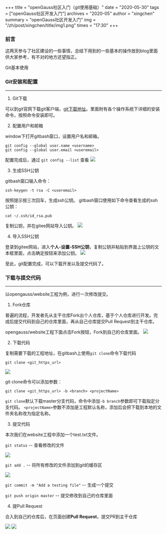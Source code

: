 +++
title = "openGauss社区入门（git使用基础）"
date = "2020-05-30"
tags = ["openGauss社区开发入门"]
archives = "2020-05"
author = "xingchen"
summary = "openGauss社区开发入门"
img = "/zh/post/xingchen/title/img1.png"
times = "17:30"
+++

### 前言

这两天参与了社区建设的一些事情，总结下用到的一些基本的操作放到blog里面供大家参考，有不对的地方还望指正。

Git基本使用


### Git安装和配置

---

1. Git下载

可以到git官网下载git客户端，[git下载地址](https://git-scm.com/downloads)。里面附有各个操作系统下详细的安装命令，按照命令安装即可。

2. 配置用户和邮箱

window下打开gitbash窗口，设置用户名和邮箱。
```
git config --global user.name <username>
git config --global user.email <useremail>
```
配置完成后，通过 `git config --list` 查看
![](../images/configlist.png)

3. 生成SSH公钥

gitbash窗口输入命令：
```
ssh-keygen -t rsa -C <useremail>
```
按照提示按三次回车，生成ssh公钥。
gitbash窗口使用如下命令查看生成的ssh公钥：
```
cat ~/.ssh/id_rsa.pub 
```
复制公钥，并在gitee网站导入公钥。
![](../images/catssh.png)

4. 导入SSH公钥

登录到gitee网站，进入**个人-设置-SSH公钥**，复制公钥并粘贴到界面上公钥的文本框里面，点击确定按钮来添加公钥。
![](../images/sshkey.png)

至此，git配置完成，可以下载开发以及提交代码了。

### 下载与提交代码

---

以opengauss/website工程为例，进行一次修改提交。

1. Fork仓库

普遍的流程，开发者先从主干仓库Fork出个人仓库，基于个人仓库进行开发。完成后提交代码到自己的仓库里面，再从自己仓库提交Pull Request到主干仓库。

opengauss/website工程下面点击Fork按钮，Fork到自己的仓库里面。
![](../images/fork.png)

2. 下载代码

复制需要下载的工程地址，在gitbash上使用`git clone`命令下载代码

```
git clone <git_https_url>
```

![](../images/gitclone.png)

git clone命令可以添加参数：
```
git clone <git_https_url> -b <branch> <projectName>
```

`git clone`默认下载master分支代码，命令中添加`-b branch`参数即可下载指定分支代码。
`<projectName>`参数不添加是工程默认名称，添加后会把下载到本地的文件夹名称改为指定名称。

3. 提交代码

本次我们在website工程中添加一个test.txt文件。

```git status```  -- 查看修改的文件

![](../images/gitstatus.png)

```git add .```  -- 将所有修改的文件添加到git的缓存区

![](../images/gitadd.png)

```git commit -m "Add a testing file"``` -- 生成一个提交

```git push origin master``` -- 提交修改到自己的仓库里面

4. 提Pull Request

合入到自己的仓库后，在页面创建**Pull Request**，提交PR到主干仓库

![](../images/pr1.png)
![](../images/pr2.png)


